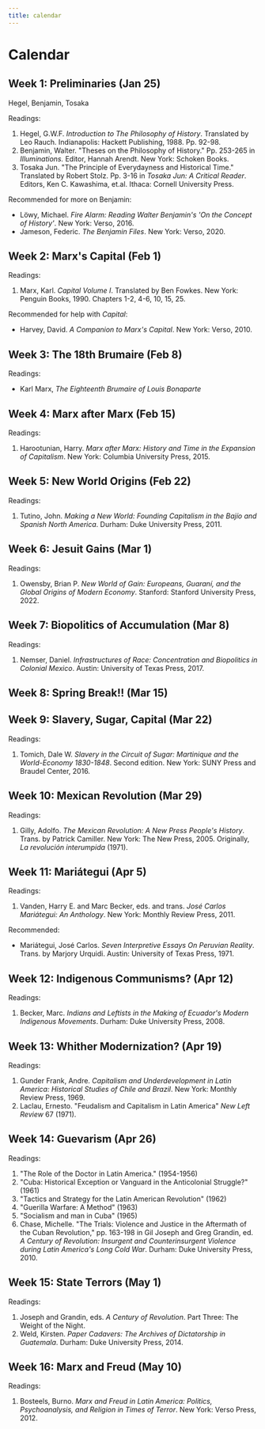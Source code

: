 ```yaml
---
title: calendar 
---
```


# Calendar

## Week 1: Preliminaries (Jan 25)

Hegel, Benjamin, Tosaka

Readings:

1. Hegel, G.W.F. *Introduction to The Philosophy of History*. Translated by Leo Rauch. Indianapolis: Hackett Publishing, 1988. Pp. 92-98.
2. Benjamin, Walter. "Theses on the Philosophy of History." Pp. 253-265 in *Illuminations.* Editor, Hannah Arendt. New York: Schoken Books.
3. Tosaka Jun. "The Principle of Everydayness and Historical Time." Translated by Robert Stolz. Pp. 3-16 in *Tosaka Jun: A Critical Reader*. Editors, Ken C. Kawashima, et.al. Ithaca: Cornell University Press.

Recommended for more on Benjamin:

- Löwy, Michael. *Fire Alarm: Reading Walter Benjamin's 'On the Concept of History'*. New York: Verso, 2016.
- Jameson, Federic. *The Benjamin Files*. New York: Verso, 2020. 

## Week 2: Marx's Capital (Feb 1)

Readings:

1. Marx, Karl. *Capital Volume I*. Translated by Ben Fowkes. New York: Penguin Books, 1990. Chapters 1-2, 4-6, 10, 15, 25.

Recommended for help with *Capital*:

- Harvey, David. *A Companion to Marx's Capital*. New York: Verso, 2010.

## Week 3: The 18th Brumaire (Feb 8)

Readings:

- Karl Marx, *The Eighteenth Brumaire of Louis Bonaparte*


## Week 4: Marx after Marx (Feb 15)

Readings:

1. Harootunian, Harry. *Marx after Marx: History and Time in the Expansion of Capitalism*. New York: Columbia University Press, 2015.

## Week 5:  New World Origins (Feb 22)
Readings:  

1. Tutino, John.  *Making a New World: Founding Capitalism in the Bajío and Spanish North America*. Durham: Duke University Press, 2011.

## Week 6: Jesuit Gains (Mar 1)
Readings: 

1. Owensby, Brian P.  *New World of Gain: Europeans, Guaraní, and the Global Origins of Modern Economy*. Stanford: Stanford University Press, 2022.

## Week 7:   Biopolitics of Accumulation (Mar 8)
Readings:

1. Nemser, Daniel.  *Infrastructures of Race: Concentration and Biopolitics in Colonial Mexico*. Austin: University of Texas Press, 2017. 

## Week 8: Spring Break!! (Mar 15)

## Week 9:  Slavery, Sugar, Capital (Mar 22)
Readings:  

1. Tomich, Dale W. *Slavery in the Circuit of Sugar: Martinique and the World-Economy 1830-1848*. Second edition. New York: SUNY Press and Braudel Center, 2016. 


## Week 10:   Mexican Revolution (Mar 29)
Readings:  

1. Gilly, Adolfo. *The Mexican Revolution: A New Press People's History*. Trans. by Patrick Camiller. New York: The New Press, 2005. Originally, *La revolución interumpida* (1971).

## Week 11:   Mariátegui (Apr 5)
Readings:

1. Vanden, Harry E. and Marc Becker, eds. and trans. *José Carlos Mariátegui: An Anthology*. New York: Monthly Review Press, 2011. 

Recommended:

- Mariátegui, José Carlos. *Seven Interpretive Essays On Peruvian Reality*. Trans. by Marjory Urquidi. Austin: University of Texas Press, 1971.

## Week 12:   Indigenous Communisms? (Apr 12)
Readings:

1. Becker, Marc. *Indians and Leftists in the Making of Ecuador's Modern Indigenous Movements*. Durham: Duke University Press, 2008.

## Week 13:  Whither Modernization? (Apr 19)
Readings:

1. Gunder Frank, Andre. *Capitalism and Underdevelopment in Latin America: Historical Studies of Chile and Brazil*. New York: Monthly Review Press, 1969.
2. Laclau, Ernesto. "Feudalism and Capitalism in Latin America" *New Left Review* 67 (1971).

## Week 14:   Guevarism (Apr 26)
Readings:

1. "The Role of the Doctor in Latin America." (1954-1956)
2. "Cuba: Historical Exception or Vanguard in the Anticolonial Struggle?" (1961)
3. "Tactics and Strategy for the Latin American Revolution" (1962)
4. "Guerilla Warfare: A Method" (1963)
5. "Socialism and man in Cuba" (1965)
6. Chase, Michelle. "The Trials: Violence and Justice in the Aftermath of the Cuban Revolution," pp. 163-198 in Gil Joseph and Greg Grandin, ed. *A Century of Revolution: Insurgent and Counterinsurgent Violence during Latin America's Long Cold War*. Durham: Duke University Press, 2010.

## Week 15:   State Terrors (May 1)
Readings:

1. Joseph and Grandin, eds. *A Century of Revolution*. Part Three: The Weight of the Night. 
2. Weld, Kirsten. *Paper Cadavers: The Archives of Dictatorship in Guatemala*. Durham: Duke University Press, 2014.

## Week 16:   Marx and Freud (May 10)
Readings:

1. Bosteels, Burno. *Marx and Freud in Latin America: Politics, Psychoanalysis, and Religion in Times of Terror*. New York: Verso Press, 2012.






